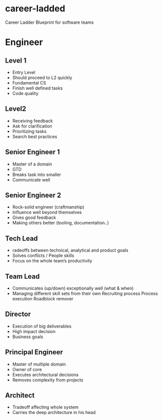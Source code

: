 # career-ladded
Career Ladder Blueprint for software teams
# Engineer
## Level 1
- Entry Level
- Should proceed to L2 quickly
- Fundamental CS 
- Finish well defined tasks
- Code quality
## Level2 
- Receiving feedback
- Ask for clarification
- Prioritizing tasks
- Search best practices

## Senior Engineer 1
- Master of a domain
- GTD
- Breaks task into smaller 
- Communicate well 
## Senior Engineer 2
- Rock-solid engineer (craftmanship)
- Influence well beyond themselves
- Gives good feedback
- Making others better (tooling, documentation..)
## Tech Lead
- radeoffs between technical, analytical and product goals
- Solves conflicts / People skills
- Focus on the whole team’s productivity
## Team Lead 
- Communicates (up/down) exceptionally well (what & when)
- Managing different skill sets from their own
Recruiting process
Process execution
Roadblock remover

## Director
- Execution of big deliverables
- High impact decision
- Business goals
## Principal Engineer 
- Master of multiple domain
- Owner of core 
- Executes architectural decisions
- Removes complexity from projects
## Architect 
- Tradeoff affecting whole system
- Carries the deep architecture in his head

